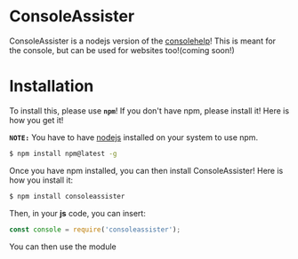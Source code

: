 # ConsoleAssister

ConsoleAssister is a nodejs version of the [consolehelp](https://github.com/darkdarcool/consolehelp)! This is meant for the console, but can be used for websites too!(coming soon!)

# Installation 

To install this, please use **`npm`**! If you don't have npm, please install it! Here is how you get it!

**`NOTE:`** You have to have [nodejs](https://nodejs.org) installed on your system to use npm.

``` bash
$ npm install npm@latest -g
```

Once you have npm installed, you can then install ConsoleAssister! Here is how you install it:

``` bash
$ npm install consoleassister
```

Then, in your **js** code, you can insert:

``` js
const console = require('consoleassister');
```

You can then use the module 